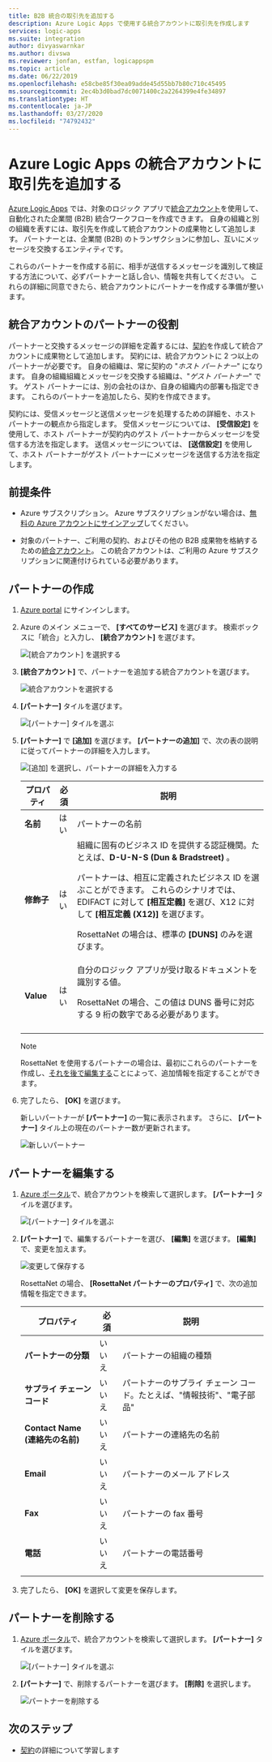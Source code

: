 ```yaml
---
title: B2B 統合の取引先を追加する
description: Azure Logic Apps で使用する統合アカウントに取引先を作成します
services: logic-apps
ms.suite: integration
author: divyaswarnkar
ms.author: divswa
ms.reviewer: jonfan, estfan, logicappspm
ms.topic: article
ms.date: 06/22/2019
ms.openlocfilehash: e58cbe85f30ea09adde45d55bb7b80c710c45495
ms.sourcegitcommit: 2ec4b3d0bad7dc0071400c2a2264399e4fe34897
ms.translationtype: HT
ms.contentlocale: ja-JP
ms.lasthandoff: 03/27/2020
ms.locfileid: "74792432"
---
```

# <a name="add-trading-partners-to-integration-accounts-for-azure-logic-apps"></a>Azure Logic Apps の統合アカウントに取引先を追加する

[Azure Logic Apps](../logic-apps/logic-apps-overview.md) では、対象のロジック アプリで[統合アカウント](../logic-apps/logic-apps-enterprise-integration-create-integration-account.md)を使用して、自動化された企業間 (B2B) 統合ワークフローを作成できます。 自身の組織と別の組織を表すには、取引先を作成して統合アカウントの成果物として追加します。 パートナーとは、企業間 (B2B) のトランザクションに参加し、互いにメッセージを交換するエンティティです。

これらのパートナーを作成する前に、相手が送信するメッセージを識別して検証する方法について、必ずパートナーと話し合い、情報を共有してください。 これらの詳細に同意できたら、統合アカウントにパートナーを作成する準備が整います。

## <a name="partner-roles-in-integration-accounts"></a>統合アカウントのパートナーの役割

パートナーと交換するメッセージの詳細を定義するには、[契約](../logic-apps/logic-apps-enterprise-integration-agreements.md)を作成して統合アカウントに成果物として追加します。 契約には、統合アカウントに 2 つ以上のパートナーが必要です。 自身の組織は、常に契約の "*ホスト パートナー*" になります。 自身の組織組織とメッセージを交換する組織は、"*ゲスト パートナー*" です。 ゲスト パートナーには、別の会社のほか、自身の組織内の部署も指定できます。 これらのパートナーを追加したら、契約を作成できます。

契約には、受信メッセージと送信メッセージを処理するための詳細を、ホスト パートナーの観点から指定します。 受信メッセージについては、 **[受信設定]** を使用して、ホスト パートナーが契約内のゲスト パートナーからメッセージを受信する方法を指定します。 送信メッセージについては、 **[送信設定]** を使用して、ホスト パートナーがゲスト パートナーにメッセージを送信する方法を指定します。

## <a name="prerequisites"></a>前提条件

* Azure サブスクリプション。 Azure サブスクリプションがない場合は、[無料の Azure アカウントにサインアップ](https://azure.microsoft.com/free/)してください。

* 対象のパートナー、ご利用の契約、およびその他の B2B 成果物を格納するための[統合アカウント](../logic-apps/logic-apps-enterprise-integration-create-integration-account.md)。 この統合アカウントは、ご利用の Azure サブスクリプションに関連付けられている必要があります。

## <a name="create-partner"></a>パートナーの作成

1. [Azure portal](https://portal.azure.com) にサインインします。

1. Azure のメイン メニューで、 **[すべてのサービス]** を選びます。 検索ボックスに「統合」と入力し、 **[統合アカウント]** を選びます。

   ![[統合アカウント] を選択する](./media/logic-apps-enterprise-integration-partners/find-integration-accounts.png)

1. **[統合アカウント]** で、パートナーを追加する統合アカウントを選びます。

   ![統合アカウントを選択する](./media/logic-apps-enterprise-integration-partners/select-integration-account.png)

1. **[パートナー]** タイルを選びます。

   ![[パートナー] タイルを選ぶ](./media/logic-apps-enterprise-integration-partners/choose-partners.png)

1. **[パートナー]** で **[追加]** を選びます。 **[パートナーの追加]** で、次の表の説明に従ってパートナーの詳細を入力します。

   ![[追加] を選択し、パートナーの詳細を入力する](./media/logic-apps-enterprise-integration-partners/add-partners.png)

   | プロパティ | 必須 | 説明 |
   |----------|----------|-------------|
   | **名前** | はい | パートナーの名前 |
   | **修飾子** | はい | 組織に固有のビジネス ID を提供する認証機関。たとえば、**D-U-N-S (Dun & Bradstreet)** 。 <p>パートナーは、相互に定義されたビジネス ID を選ぶことができます。 これらのシナリオでは、EDIFACT に対して **[相互定義]** を選び、X12 に対して **[相互定義 (X12)]** を選びます。 <p>RosettaNet の場合は、標準の **[DUNS]** のみを選びます。 |
   | **Value** | はい | 自分のロジック アプリが受け取るドキュメントを識別する値。 <p>RosettaNet の場合、この値は DUNS 番号に対応する 9 桁の数字である必要があります。 |
   ||||

   > [!NOTE]
   > RosettaNet を使用するパートナーの場合は、最初にこれらのパートナーを作成し、[それを後で編集する](#edit-partner)ことによって、追加情報を指定することができます。

1. 完了したら、 **[OK]** を選びます。

   新しいパートナーが **[パートナー]** の一覧に表示されます。 さらに、 **[パートナー]** タイル上の現在のパートナー数が更新されます。

   ![新しいパートナー](./media/logic-apps-enterprise-integration-partners/new-partner.png)

<a name="edit-partner"></a>

## <a name="edit-partner"></a>パートナーを編集する

1. [Azure ポータル](https://portal.azure.com)で、統合アカウントを検索して選択します。
**[パートナー]** タイルを選びます。

   ![[パートナー] タイルを選ぶ](./media/logic-apps-enterprise-integration-partners/edit.png)

1. **[パートナー]** で、編集するパートナーを選び、 **[編集]** を選びます。 **[編集]** で、変更を加えます。

   ![変更して保存する](./media/logic-apps-enterprise-integration-partners/edit-partner.png)

   RosettaNet の場合、 **[RosettaNet パートナーのプロパティ]** で、次の追加情報を指定できます。

   | プロパティ | 必須 | 説明 |
   |----------|----------|-------------|
   | **パートナーの分類** | いいえ | パートナーの組織の種類 |
   | **サプライ チェーン コード** | いいえ | パートナーのサプライ チェーン コード。たとえば、"情報技術"、"電子部品" |
   | **Contact Name (連絡先の名前)** | いいえ | パートナーの連絡先の名前 |
   | **Email** | いいえ | パートナーのメール アドレス |
   | **Fax** | いいえ | パートナーの fax 番号 |
   | **電話** | いいえ | パートナーの電話番号 |
   ||||

1. 完了したら、 **[OK]** を選択して変更を保存します。

## <a name="delete-partner"></a>パートナーを削除する

1. [Azure ポータル](https://portal.azure.com)で、統合アカウントを検索して選択します。 **[パートナー]** タイルを選びます。

   ![[パートナー] タイルを選ぶ](./media/logic-apps-enterprise-integration-partners/choose-partners-to-delete.png)

1. **[パートナー]** で、削除するパートナーを選びます。 **[削除]** を選択します。

   ![パートナーを削除する](./media/logic-apps-enterprise-integration-partners/delete-partner.png)

## <a name="next-steps"></a>次のステップ

* [契約](../logic-apps/logic-apps-enterprise-integration-agreements.md)の詳細について学習します